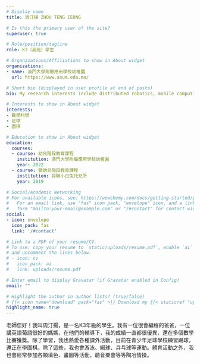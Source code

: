 ```yaml
---
# Display name
title: 周汀揚 ZHOU TENG IEONG

# Is this the primary user of the site?
superuser: true

# Role/position/tagline
role: K3（高班）學生

# Organizations/Affiliations to show in About widget
organizations:
- name: 澳門大學附屬應用學校幼稚園
  url: https://www.asum.edu.mo/

# Short bio (displayed in user profile at end of posts)
bio: My research interests include distributed robotics, mobile computing and programmable matter.

# Interests to show in About widget
interests:
- 數學科學
- 足球
- 圍棋

# Education to show in About widget
education:
  courses:
  - course: 幼兒階段教育課程
    institution: 澳門大學附屬應用學校幼稚園
    year: 2022
  - course: 嬰幼兒階段教育課程
    institution: 婦聯小白兔托兒所
    year: 2019

# Social/Academic Networking
# For available icons, see: https://wowchemy.com/docs/getting-started/page-builder/#icons
#   For an email link, use "fas" icon pack, "envelope" icon, and a link in the
#   form "mailto:your-email@example.com" or "/#contact" for contact widget.
social:
- icon: envelope
  icon_pack: fas
  link: '/#contact'

# Link to a PDF of your resume/CV.
# To use: copy your resume to `static/uploads/resume.pdf`, enable `ai` icons in `params.toml`, 
# and uncomment the lines below.
# - icon: cv
#   icon_pack: ai
#   link: uploads/resume.pdf

# Enter email to display Gravatar (if Gravatar enabled in Config)
email: ""

# Highlight the author in author lists? (true/false)
# {{< icon name="download" pack="fas" >}} Download my {{< staticref "uploads/demo_resume.pdf" "newtab" >}}resumé{{< /staticref >}}.
highlight_name: true
---
```


老師您好！我叫周汀揚，是一名K3年級的學生。我有一位很會編程的爸爸，一位講英語葡語很好的媽媽，在他們的輔導下，我的成績一直都很優異，還在多個數學比賽獲獎。除了學習，我也熱愛各種課外活動，目前在青少年足球學校練習踢球，還正在學圍棋。除了這些，我也會游泳、網球、兵乓球等運動。體育活動之外，我也會經常參加各類填色、畫圖等活動，聼音樂會等等陶冶情操。
